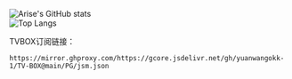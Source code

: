 

![Arise's GitHub stats](https://github-readme-stats-ten-gilt.vercel.app/api?username=yuanwangokk-1&count_private=true&show_icons=true&theme=radical&include_all_commits=true)  
![Top Langs](https://github-readme-stats.vercel.app/api/top-langs/?username=yuanwangokk-1&layout=compact&hide=css,scss,shell,html&langs_count=8&show_icons=true&theme=radical)

TVBOX订阅链接：

```
https://mirror.ghproxy.com/https://gcore.jsdelivr.net/gh/yuanwangokk-1/TV-BOX@main/PG/jsm.json
```